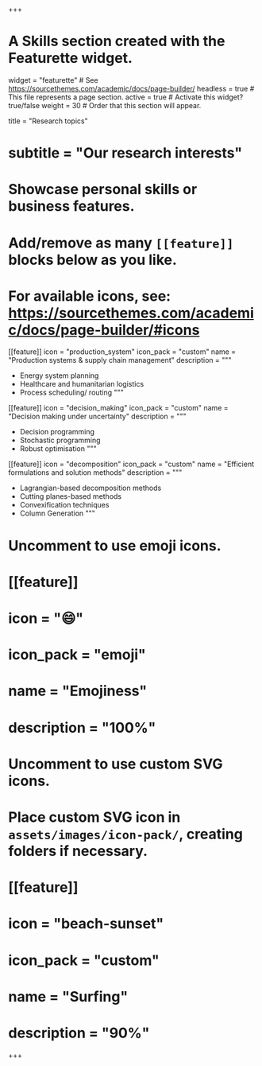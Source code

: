 +++
# A Skills section created with the Featurette widget.
widget = "featurette"  # See https://sourcethemes.com/academic/docs/page-builder/
headless = true  # This file represents a page section.
active = true  # Activate this widget? true/false
weight = 30  # Order that this section will appear.

title = "Research topics"
# subtitle = "Our research interests"

# Showcase personal skills or business features.
#
# Add/remove as many `[[feature]]` blocks below as you like.
#
# For available icons, see: https://sourcethemes.com/academic/docs/page-builder/#icons

[[feature]]
  icon = "production_system"
  icon_pack = "custom"
  name = "Production systems & supply chain management"
  description = """
  - Energy system planning
  - Healthcare and humanitarian logistics
  - Process scheduling/ routing
  """

[[feature]]
  icon = "decision_making"
  icon_pack = "custom"
  name = "Decision making under uncertainty"
  description = """
  - Decision programming
  - Stochastic programming
  - Robust optimisation
  """

[[feature]]
  icon = "decomposition"
  icon_pack = "custom"
  name = "Efficient formulations and solution methods"
  description = """
  - Lagrangian-based decomposition methods
  - Cutting planes-based methods
  - Convexification techniques
  - Column Generation
  """

# Uncomment to use emoji icons.
# [[feature]]
#  icon = ":smile:"
#  icon_pack = "emoji"
#  name = "Emojiness"
#  description = "100%"

# Uncomment to use custom SVG icons.
# Place custom SVG icon in `assets/images/icon-pack/`, creating folders if necessary.
# [[feature]]
#  icon = "beach-sunset"
#  icon_pack = "custom"
#  name = "Surfing"
#  description = "90%"

+++
